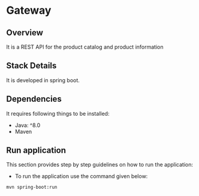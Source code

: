 # Gateway

## Overview

It is a REST API for the product catalog and product information

## Stack Details

It is developed in spring boot.

## Dependencies

It requires following things to be installed:

* Java: ^8.0
* Maven

## Run application

This section provides step by step guidelines on how to run the application:

* To run the application use the command given below:

```bash
mvn spring-boot:run
```
